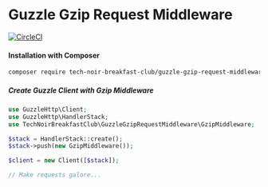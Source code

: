 # Guzzle Gzip Request Middleware

[![CircleCI](https://circleci.com/gh/TechNoirBreakfastClub/GuzzleGzipRequestMiddleware.svg?style=svg)](https://circleci.com/gh/TechNoirBreakfastClub/GuzzleGzipRequestMiddleware)

#### Installation with Composer

```bash
composer require tech-noir-breakfast-club/guzzle-gzip-request-middleware
```

##### Create Guzzle Client with Gzip Middleware

```php
use GuzzleHttp\Client;
use GuzzleHttp\HandlerStack;
use TechNoirBreakfastClub\GuzzleGzipRequestMiddleware\GzipMiddleware;

$stack = HandlerStack::create();
$stack->push(new GzipMiddleware());

$client = new Client([$stack]);

// Make requests galore...
